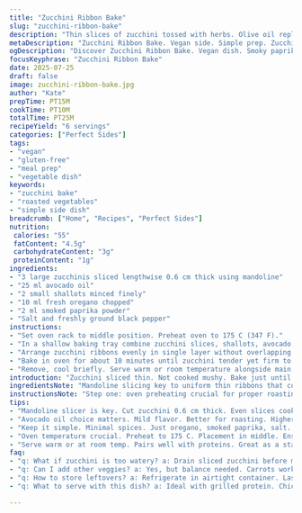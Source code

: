 ```yaml
---
title: "Zucchini Ribbon Bake"
slug: "zucchini-ribbon-bake"
description: "Thin slices of zucchini tossed with herbs. Olive oil replaced with avocado oil. Garlic swapped for shallots. A hint of smoked paprika added. Baked at moderate heat until tender, slightly caramelized. Lightly seasoned, texture soft yet retaining some bite. Vegetable side or starter. Vegan, gluten and nut free. Quick prep, simple steps. Suitable for various diets. Versatile dish easily paired with proteins or salads. The zucchini ribbons arranged side by side to roast evenly. Gentle roasting brings subtle sweetness. No heavy sauce, just herbs and oil. Aromatic and straightforward."
metaDescription: "Zucchini Ribbon Bake. Vegan side. Simple prep. Zucchini ribbons roasted with herbs and avocado oil. Smoky taste. Quick to enjoy."
ogDescription: "Discover Zucchini Ribbon Bake. Vegan dish. Smoky paprika, fresh herbs. Perfect side for meals. Simple, quick, packed with flavor."
focusKeyphrase: "Zucchini Ribbon Bake"
date: 2025-07-25
draft: false
image: zucchini-ribbon-bake.jpg
author: "Kate"
prepTime: PT15M
cookTime: PT10M
totalTime: PT25M
recipeYield: "6 servings"
categories: ["Perfect Sides"]
tags:
- "vegan"
- "gluten-free"
- "meal prep"
- "vegetable dish"
keywords:
- "zucchini bake"
- "roasted vegetables"
- "simple side dish"
breadcrumb: ["Home", "Recipes", "Perfect Sides"]
nutrition: 
 calories: "55"
 fatContent: "4.5g"
 carbohydrateContent: "3g"
 proteinContent: "1g"
ingredients:
- "3 large zucchinis sliced lengthwise 0.6 cm thick using mandoline"
- "25 ml avocado oil"
- "2 small shallots minced finely"
- "10 ml fresh oregano chopped"
- "2 ml smoked paprika powder"
- "Salt and freshly ground black pepper"
instructions:
- "Set oven rack to middle position. Preheat oven to 175 C (347 F)."
- "In a shallow baking tray combine zucchini slices, shallots, avocado oil, fresh oregano, smoked paprika. Season with salt and pepper."
- "Arrange zucchini ribbons evenly in single layer without overlapping excessively."
- "Bake in oven for about 10 minutes until zucchini tender yet firm to touch, some edges lightly browned."
- "Remove, cool briefly. Serve warm or room temperature alongside main dishes or as a light starter."
introduction: "Zucchini sliced thin. Not cooked mushy. Bake just until soft. No garlic but shallots instead—sweeter, subtler. Smoked paprika gives dark hints behind bright green ribbons. Avocado oil's mild richness replaces olive. Salt and pepper as needed, simple. Tossed gently to coat, spread flat. Oven set close to 175 degrees Celsius, less than 10 minutes. Quick, minimal fuss. Perfect for diners avoiding nuts, gluten, lactose, dairy, eggs. No sauce layers overwhelming. Just veggies with a twist. A side, a salad component, or a starter. Textures delicate yet some bite remains. The aroma faintly smoky, herbal. Easy, clean, green."
ingredientsNote: "Mandoline slicing key to uniform thin ribbons that cook evenly. Using avocado oil reduces olive’s assertive flavor, smoother fat profile, better for higher heat. Shallots traded for garlic to soften bite, deeper sweetness released when roasted. Fresh oregano maintains herbaceous notes, substitution for thyme. Smoked paprika adds extra dimension, hints of fire without overpowering zucchini. Salt and pepper essential but minimal to let zucchini’s natural flavors shine. Measurements altered slightly: oil to 25 ml, spice toned down for balance. No nuts, gluten, dairy, eggs or honey—fully vegan and allergy friendly. Ideal for quick weekday meals or buffet trays."
instructionsNote: "Step one: oven preheating crucial for proper roasting. Set rack in center so zucchini ribbons cook evenly from above and below. Step two involves gently tossing ribbons with shallot, oil, spices—avoid bruising slices. Lay ribbons carefully in one layer to avoid steaming. Bake roughly 10 minutes—timing adjusted plus minus a few minutes for oven type and zucchini thickness. Goal: tender but still intact, edges char lightly for flavor. Remove promptly, cool slightly before serving warm or room temperature. No stirring mid-cook to prevent breaking. Simple prep with no marinating needed, making it fast. Use tray large enough to avoid crowding. Serve as accompaniment to meats or vegetable dishes."
tips:
- "Mandoline slicer is key. Cut zucchini 0.6 cm thick. Even slices cook uniformly. Avoid thick parts. Remove excess moisture. Less soggy result. Bake in one layer. Prevent steaming."
- "Avocado oil choice matters. Mild flavor. Better for roasting. Higher smoke point than olive oil. Great for this dish. Essential to coat ribbons well. Avoid drowning them in oil."
- "Keep it simple. Minimal spices. Just oregano, smoked paprika, salt. Enhances zucchini. Don’t overpower with other flavors. Let veggies shine. Fresh herbs add depth."
- "Oven temperature crucial. Preheat to 175 C. Placement in middle. Ensures even cooking from both sides. Bake 10 minutes max. Watch for doneness. Tender but not mushy."
- "Serve warm or at room temp. Pairs well with proteins. Great as a starter. Versatile with salads. Textures mix well. Some bite retained. Flavor thin but distinct."
faq:
- "q: What if zucchini is too watery? a: Drain sliced zucchini before mixing. Less moisture means better bake. Avoid overly thick ribbons. Airy layers help."
- "q: Can I add other veggies? a: Yes, but balance needed. Carrots work, bell peppers too. Adjust cooking time. Cut thinner for even cooking. Mix flavors."
- "q: How to store leftovers? a: Refrigerate in airtight container. Lasts for 2-3 days. Reheat in oven or skillet. Microwaving may mush them. Avoid soggy results."
- "q: What to serve with this dish? a: Ideal with grilled protein. Chicken or tofu great choice. Also pairs with salads or grain bowls. Versatile and light."

---
```

